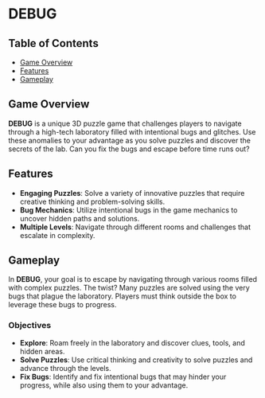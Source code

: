 # DEBUG

## Table of Contents
- [Game Overview](#game-overview)
- [Features](#features)
- [Gameplay](#gameplay)

## Game Overview
**DEBUG** is a unique 3D puzzle game that challenges players to navigate through a high-tech laboratory filled with intentional bugs and glitches. Use these anomalies to your advantage as you solve puzzles and discover the secrets of the lab. Can you fix the bugs and escape before time runs out?

## Features
- **Engaging Puzzles**: Solve a variety of innovative puzzles that require creative thinking and problem-solving skills.
- **Bug Mechanics**: Utilize intentional bugs in the game mechanics to uncover hidden paths and solutions.
- **Multiple Levels**: Navigate through different rooms and challenges that escalate in complexity.

## Gameplay
In **DEBUG**, your goal is to escape by navigating through various rooms filled with complex puzzles. The twist? Many puzzles are solved using the very bugs that plague the laboratory. Players must think outside the box to leverage these bugs to progress.

### Objectives
- **Explore**: Roam freely in the laboratory and discover clues, tools, and hidden areas.
- **Solve Puzzles**: Use critical thinking and creativity to solve puzzles and advance through the levels.
- **Fix Bugs**: Identify and fix intentional bugs that may hinder your progress, while also using them to your advantage.
